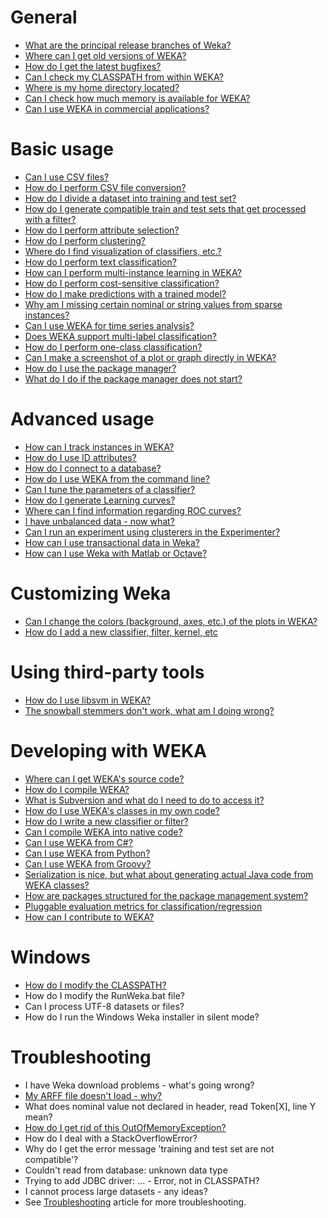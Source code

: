 # General

* [What are the principal release branches of Weka?](faqs/different_versions.md)
* [Where can I get old versions of WEKA?](faqs/old_versions.md)
* [How do I get the latest bugfixes?](faqs/latest_bugfixes.md)
* [Can I check my CLASSPATH from within WEKA?](faqs/check_classpath_within_weka.md)
* [Where is my home directory located?](faqs/home_directory_location.md)
* [Can I check how much memory is available for WEKA?](faqs/check_memory_available.md)
* [Can I use WEKA in commercial applications?](faqs/commercial_applications.md)


# Basic usage

* [Can I use CSV files?](faqs/use_csv_files.md)
* [How do I perform CSV file conversion?](faqs/csv_file_conversion.md)
* [How do I divide a dataset into training and test set?](faqs/how_do_i_divide_a_dataset_into_training_and_test_set.md)
* [How do I generate compatible train and test sets that get processed with a filter?](faqs/how_do_i_generate_compatible_train_and_test_sets_that_get_processed_with_a_filter.md)
* [How do I perform attribute selection?](faqs/how_do_i_perform_attribute_selection.md)
* [How do I perform clustering?](faqs/how_do_i_perform_clustering.md)
* [Where do I find visualization of classifiers, etc.?](faqs/visualization.md)
* [How do I perform text classification?](faqs/how_do_i_perform_text_classification.md)
* [How can I perform multi-instance learning in WEKA?](faqs/how_can_i_perform_multi_instance_learning_in_weka.md)
* [How do I perform cost-sensitive classification?](faqs/how_do_i_perform_cost_sensitive_classification.md)
* [How do I make predictions with a trained model?](faqs/how_do_i_make_predictions_with_a_trained_model.md)
* [Why am I missing certain nominal or string values from sparse instances?](faqs/why_am_i_missing_certain_nominal_or_string_values_from_sparse_instances.md)
* [Can I use WEKA for time series analysis?](faqs/can_i_use_weka_for_time_series_analysis.md)
* [Does WEKA support multi-label classification?](faqs/does_weka_support_multi_label_classification.md)
* [How do I perform one-class classification?](faqs/how_do_i_perform_one_class_classification.md)
* [Can I make a screenshot of a plot or graph directly in WEKA?](faqs/can_i_make_a_screenshot_of_a_plot_or_graph_directly_in_weka.md)
* [How do I use the package manager?](packages/manager.md)
* [What do I do if the package manager does not start?](faqs/package_manager_doesnt_start.md)


# Advanced usage

* [How can I track instances in WEKA?](faqs/how_can_i_track_instances_in_weka.md)
* [How do I use ID attributes?](faqs/how_do_i_use_id_attributes.md)
* [How do I connect to a database?](faqs/how_do_i_connect_to_a_database.md)
* [How do I use WEKA from the command line?](faqs/how_do_i_use_weka_from_the_command_line.md)
* [Can I tune the parameters of a classifier?](faqs/can_i_tune_the_parameters_of_a_classifier.md)
* [How do I generate Learning curves?](faqs/how_do_i_generate_learning_curves.md)
* [Where can I find information regarding ROC curves?](faqs/where_can_i_find_information_regarding_roc_curves.md)
* [I have unbalanced data - now what?](faqs/i_have_unbalanced_data_now_what.md)
* [Can I run an experiment using clusterers in the Experimenter?](faqs/can_i_run_an_experiment_using_clusterers_in_the_experimenter.md)
* [How can I use transactional data in Weka?](faqs/how_can_i_use_transactional_data_in_weka.md)
* [How can I use Weka with Matlab or Octave?](faqs/how_can_i_use_weka_with_matlab_or_octave.md)


# Customizing Weka

* [Can I change the colors (background, axes, etc.) of the plots in WEKA?](faqs/can_i_change_the_colors_background_axes_etc_of_the_plots_in_weka.md)
* [How do I add a new classifier, filter, kernel, etc](faqs/how_do_i_add_a_new_classifier_filter_kernel_etc.md)


# Using third-party tools

* [How do I use libsvm in WEKA?](faqs/how_do_i_use_libsvm_in_weka.md)
* [The snowball stemmers don't work, what am I doing wrong?](faqs/the_snowball_stemmers_dont_work_what_am_i_doing_wrong.md)


# Developing with WEKA

* [Where can I get WEKA's source code?](faqs/where_can_i_get_wekas_source_code.md)
* [How do I compile WEKA?](faqs/how_do_i_compile_weka.md)
* [What is Subversion and what do I need to do to access it?](faqs/what_is_subversion_and_what_do_i_need_to_do_to_access_it.md)
* [How do I use WEKA's classes in my own code?](faqs/how_do_i_use_wekas_classes_in_my_own_code.md)
* [How do I write a new classifier or filter?](faqs/how_do_i_write_a_new_classifier_or_filter.md)
* [Can I compile WEKA into native code?](faqs/can_i_compile_weka_into_native_code.md)
* [Can I use WEKA from C#?](faqs/can_i_use_weka_from_c_sharp.md)
* [Can I use WEKA from Python?](faqs/can_i_use_weka_from_python.md)
* [Can I use WEKA from Groovy?](faqs/can_i_use_weka_from_groovy.md)
* [Serialization is nice, but what about generating actual Java code from WEKA classes?](faqs/serialization_is_nice_but_what_about_generating_actual_java_code_from_weka_classes.md)
* [How are packages structured for the package management system?](packages/index.md)
* [Pluggable evaluation metrics for classification/regression](faqs/pluggable_evaluation_metrics.md)
* [How can I contribute to WEKA?](faqs/contribution.md)


# Windows

* [How do I modify the CLASSPATH?](classpath.md)
* How do I modify the RunWeka.bat file?
* Can I process UTF-8 datasets or files?
* How do I run the Windows Weka installer in silent mode?


# Troubleshooting

* I have Weka download problems - what's going wrong?
* [My ARFF file doesn't load - why?](faqs/arff_does_not_load.md)
* What does nominal value not declared in header, read Token[X], line Y mean?
* [How do I get rid of this OutOfMemoryException?](faqs/OutOfMemoryException.md)
* How do I deal with a StackOverflowError?
* Why do I get the error message 'training and test set are not compatible'?
* Couldn't read from database: unknown data type
* Trying to add JDBC driver: ... - Error, not in CLASSPATH?
* I cannot process large datasets - any ideas?
* See [Troubleshooting](troubleshooting.md) article for more troubleshooting.
